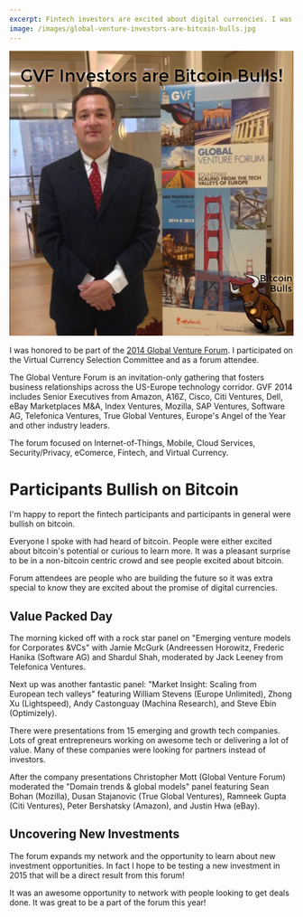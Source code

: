 ```yaml
---
excerpt: Fintech investors are excited about digital currencies. I was honored to participate in the 2014 Global Venture Forum. I was surprised to hear that financial tech investors are bullish on bitcoin and digital currency investments.
image: /images/global-venture-investors-are-bitcoin-bulls.jpg 
---
```


![Global Venture Investors are bitcoin bulls!](/images/global-venture-investors-are-bitcoin-bulls.jpg "Global Venture Investors are bitcoin bulls!")

I was honored to be part of the [2014 Global Venture Forum](http://globalventurelabs.com/globalventureforum/). I participated on the Virtual Currency Selection Committee and as a forum attendee.

The Global Venture Forum is an invitation-only gathering that fosters business relationships across the US-Europe technology corridor. GVF 2014 includes Senior Executives from Amazon, A16Z, Cisco, Citi Ventures, Dell, eBay Marketplaces M&A, Index Ventures, Mozilla, SAP Ventures, Software AG, Telefonica Ventures, True Global Ventures, Europe's Angel of the Year and other industry leaders.

The forum focused on Internet-of-Things, Mobile, Cloud Services, Security/Privacy, eComerce, Fintech, and Virtual Currency.

# Participants Bullish on Bitcoin

I'm happy to report the fintech participants and participants in general were bullish on bitcoin.

Everyone I spoke with had heard of bitcoin. People were either excited about bitcoin's potential or curious to learn more. It was a pleasant surprise to be in a non-bitcoin centric crowd and see people excited about bitcoin. 

Forum attendees are people who are building the future so it was extra special to know they are excited about the promise of digital currencies.

## Value Packed Day

The morning kicked off with a rock star panel on "Emerging venture models for Corporates &VCs" with Jamie McGurk (Andreessen Horowitz, Frederic Hanika (Software AG) and Shardul Shah, moderated by Jack Leeney from Telefonica Ventures.

Next up was another fantastic panel: "Market Insight: Scaling from European tech valleys" featuring William Stevens (Europe Unlimited), Zhong Xu (Lightspeed), Andy Castonguay (Machina Research), and Steve Ebin (Optimizely).

There were presentations from 15 emerging and growth tech companies. Lots of great entrepreneurs working on awesome tech or delivering a lot of value. Many of these companies were looking for partners instead of investors.

After the company presentations Christopher Mott (Global Venture Forum) moderated the "Domain trends & global models" panel featuring Sean Bohan (Mozilla), Dusan Stajanovic (True Global Ventures), Ramneek Gupta (Citi Ventures), Peter Bershatsky (Amazon), and Justin Hwa (eBay).

## Uncovering New Investments

The forum expands my network and the opportunity to learn about new investment opportunities. In fact I hope to be testing a new investment in 2015 that will be a direct result from this forum!

It was an awesome opportunity to network with people looking to get deals done. It was great to be a part of the forum this year!